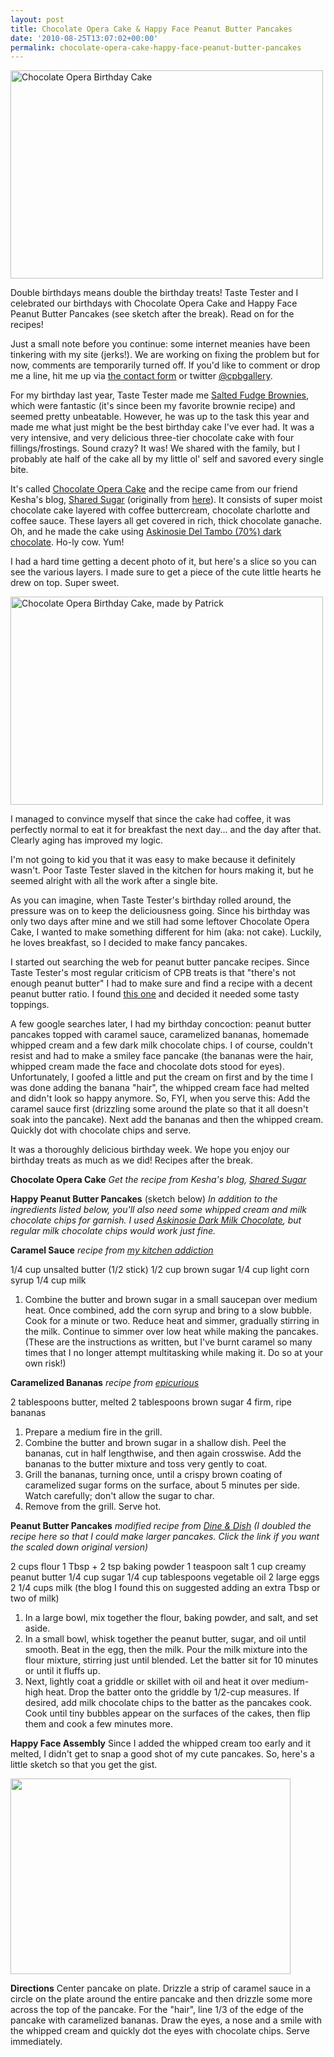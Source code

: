 ```yaml
---
layout: post
title: Chocolate Opera Cake & Happy Face Peanut Butter Pancakes
date: '2010-08-25T13:07:02+00:00'
permalink: chocolate-opera-cake-happy-face-peanut-butter-pancakes
---
```

<a href="http://www.flickr.com/photos/kstar810/4901940828/" title="Chocolate Opera Birthday Cake by kstar810, on Flickr"><img src="http://farm5.static.flickr.com/4075/4901940828_180bbd57f6.jpg" width="500" height="333" alt="Chocolate Opera Birthday Cake" /></a>

Double birthdays means double the birthday treats! Taste Tester and I celebrated our birthdays with Chocolate Opera Cake and Happy Face Peanut Butter Pancakes (see sketch after the break). Read on for the recipes!

Just a small note before you continue: some internet meanies have been tinkering with my site (jerks!). We are working on fixing the problem but for now, comments are temporarily turned off. If you'd like to comment or drop me a line, hit me up via <a href="http://www.cpbgallery.com/submit-contact/">the contact form</a> or twitter <a href="http://twitter.com/cpbgallery">@cpbgallery</a>.

For my birthday last year, Taste Tester made me <a href="http://www.flickr.com/photos/kstar810/3843086651/">Salted Fudge Brownies</a>, which were fantastic (it's since been my favorite brownie recipe) and seemed pretty unbeatable. However, he was up to the task this year and made me what just might be the best birthday cake I've ever had. It was a very intensive, and very delicious three-tier chocolate cake with four fillings/frostings. Sound crazy? It was! We shared with the family, but I probably ate half of the cake all by my little ol' self and savored every single bite.

It's called <a href="http://sharedsugar.com/chocolate-opera-cake/">Chocolate Opera Cake</a> and the recipe came from our friend Kesha's blog, <a href="http://sharedsugar.com/chocolate-opera-cake/">Shared Sugar</a> (originally from <a href="http://www.iptv.org/fair/story.cfm/video/sf09_20090822_4006_6_06/video">here</a>). It consists of super moist chocolate cake layered with coffee buttercream, chocolate charlotte and coffee sauce. These layers all get covered in rich, thick chocolate ganache. Oh, and he made the cake using <a href="https://www.askinosie.com/p-1-san-jose-del-tambo-70-85g3-oz.aspx">Askinosie Del Tambo (70%) dark chocolate</a>. Ho-ly cow. Yum! 

I had a hard time getting a decent photo of it, but here's a slice so you can see the various layers. I made sure to get a piece of the cute little hearts he drew on top. Super sweet.

<a href="http://www.flickr.com/photos/kstar810/4901352969/" title="Chocolate Opera Birthday Cake, made by Patrick by kstar810, on Flickr"><img src="http://farm5.static.flickr.com/4141/4901352969_05528f63b9.jpg" width="500" height="333" alt="Chocolate Opera Birthday Cake, made by Patrick" /></a>

I managed to convince myself that since the cake had coffee, it was perfectly normal to eat it for breakfast the next day... and the day after that. Clearly aging has improved my logic.

I'm not going to kid you that it was easy to make because it definitely wasn't. Poor Taste Tester slaved in the kitchen for hours making it, but he seemed alright with all the work after a single bite.

As you can imagine, when Taste Tester's birthday rolled around, the pressure was on to keep the deliciousness going. Since his birthday was only two days after mine and we still had some leftover Chocolate Opera Cake, I wanted to make something different for him (aka: not cake). Luckily, he loves breakfast, so I decided to make fancy pancakes.

I started out searching the web for peanut butter pancake recipes. Since Taste Tester's most regular criticism of CPB treats is that "there's not enough peanut butter" I had to make sure and find a recipe with a decent peanut butter ratio. I found <a href="http://dineanddish.net/2010/05/the-hip-hostess-apron-giveaway-recipe-peanut-butter-pancakes/">this one</a> and decided it needed some tasty toppings.

A few google searches later, I had my birthday concoction: peanut butter pancakes topped with caramel sauce, caramelized bananas, homemade whipped cream and a few dark milk chocolate chips. I of course, couldn't resist and had to make a smiley face pancake (the bananas were the hair, whipped cream made the face and chocolate dots stood for eyes). Unfortunately, I goofed a little and put the cream on first and by the time I was done adding the banana "hair", the whipped cream face had melted and didn't look so happy anymore. So, FYI, when you serve this: Add the caramel sauce first (drizzling some around the plate so that it all doesn't soak into the pancake). Next add the bananas and then the whipped cream. Quickly dot with chocolate chips and serve.

It was a thoroughly delicious birthday week. We hope you enjoy our birthday treats as much as we did! Recipes after the break.

<!--more-->
<div class="recipe">
<strong>Chocolate Opera Cake</strong>
<em>Get the recipe from Kesha's blog, <a href="http://sharedsugar.com/chocolate-opera-cake/">Shared Sugar</a></em>

<strong>Happy Peanut Butter Pancakes</strong> (sketch below)
<em>In addition to the ingredients listed below, you'll also need some whipped cream and milk chocolate chips for garnish. I used <a href="https://www.askinosie.com/p-73-davao-dark-milk-chocolate-bar-fleur-de-sel.aspx">Askinosie Dark Milk Chocolate</a>, but regular milk chocolate chips would work just fine.</em>

<strong>Caramel Sauce</strong>
<em>recipe from <a href="http://www.mykitchenaddiction.com/2009/03/banana-nut-pancakes-with-caramel-sauce/">my kitchen addiction</a></em>

1/4 cup unsalted butter (1/2 stick)
1/2 cup brown sugar
1/4 cup light corn syrup
1/4 cup milk

1. Combine the butter and brown sugar in a small saucepan over medium heat.  Once combined, add the corn syrup and bring to a slow bubble.  Cook for a minute or two.  Reduce heat and simmer, gradually stirring in the milk. Continue to simmer over low heat while making the pancakes. (These are the instructions as written, but I've burnt caramel so many times that I no longer attempt multitasking while making it. Do so at your own risk!)

<strong>Caramelized Bananas</strong>
<em>recipe from <a href="http://www.epicurious.com/recipes/food/views/Caramelized-Bananas-242365">epicurious</a></em>

2 tablespoons butter, melted
2 tablespoons brown sugar
4 firm, ripe bananas

1. Prepare a medium fire in the grill.
2. Combine the butter and brown sugar in a shallow dish. Peel the bananas, cut in half lengthwise, and then again crosswise. Add the bananas to the butter mixture and toss very gently to coat.
3. Grill the bananas, turning once, until a crispy brown coating of caramelized sugar forms on the surface, about 5 minutes per side. Watch carefully; don't allow the sugar to char.
4. Remove from the grill. Serve hot.

<strong>Peanut Butter Pancakes</strong>
<em>modified recipe from <a href="http://dineanddish.net/2010/05/the-hip-hostess-apron-giveaway-recipe-peanut-butter-pancakes/">Dine & Dish</a> (I doubled the recipe here so that I could make larger pancakes. Click the link if you want the scaled down original version)</em>

2 cups flour
1 Tbsp + 2 tsp baking powder
1 teaspoon salt
1 cup creamy peanut butter
1/4 cup sugar
1/4 cup tablespoons vegetable oil
2 large eggs
2 1/4 cups milk (the blog I found this on suggested adding an extra Tbsp or two of milk)

1. In a large bowl, mix together the flour, baking powder, and salt, and set aside.
2. In a small bowl, whisk together the peanut butter, sugar, and oil until smooth. Beat in the egg, then the milk. Pour the milk mixture into the flour mixture, stirring just until blended. Let the batter sit for 10 minutes or until it fluffs up.
3. Next, lightly coat a griddle or skillet with oil and heat it over medium-high heat. Drop the batter onto the griddle by 1/2-cup measures. If desired, add milk chocolate chips to the batter as the pancakes cook. Cook until tiny bubbles appear on the surfaces of the cakes, then flip them and cook a few minutes more. 

<strong>Happy Face Assembly</strong>
Since I added the whipped cream too early and it melted, I didn't get to snap a good shot of my cute pancakes. So, here's a little sketch so that you get the gist.

<a href="/wp-content/uploads/2010/08/happy_face_pb_pancakes.gif"><img src="/wp-content/uploads/2010/08/happy_face_pb_pancakes.gif" alt="" title="happy_face_pb_pancakes" width="448" height="313" class="alignnone size-full wp-image-815" /></a>

<strong>Directions</strong>
Center pancake on plate. Drizzle a strip of caramel sauce in a circle on the plate around the entire pancake and then drizzle some more across the top of the pancake. For the "hair", line 1/3 of the edge of the pancake with caramelized bananas. Draw the eyes, a nose and a smile with the whipped cream and quickly dot the eyes with chocolate chips. Serve immediately.
</div>

